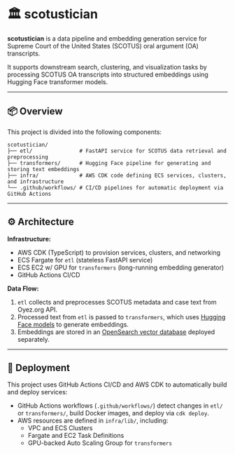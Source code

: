 # 🏛️ scotustician

**scotustician** is a data pipeline and embedding generation service for Supreme Court of the United States (SCOTUS) oral argument (OA) transcripts. 

It supports downstream search, clustering, and visualization tasks by processing SCOTUS OA transcripts into structured embeddings using Hugging Face transformer models.

---

## 📦 Overview

This project is divided into the following components:

```
scotustician/
├── etl/               # FastAPI service for SCOTUS data retrieval and preprocessing
├── transformers/      # Hugging Face pipeline for generating and storing text embeddings
├── infra/             # AWS CDK code defining ECS services, clusters, and infrastructure
└── .github/workflows/ # CI/CD pipelines for automatic deployment via GitHub Actions
```

---

## ⚙️ Architecture

**Infrastructure:**
- AWS CDK (TypeScript) to provision services, clusters, and networking
- ECS Fargate for `etl` (stateless FastAPI service)
- ECS EC2 w/ GPU for `transformers` (long-running embedding generator)
- GitHub Actions CI/CD

**Data Flow:**
1. `etl` collects and preprocesses SCOTUS metadata and case text from Oyez.org API.
2. Processed text from `etl` is passed to `transformers`, which uses [Hugging Face models](https://huggingface.co/sentence-transformers/all-MiniLM-L6-v2) to generate embeddings.
3. Embeddings are stored in an [OpenSearch vector database](https://www.github.com/reedmarkham/scotustician-db) deployed separately.

---

## 🚀 Deployment

This project uses GitHub Actions CI/CD and AWS CDK to automatically build and deploy services:

- GitHub Actions workflows (`.github/workflows/`) detect changes in `etl/` or `transformers/`, build Docker images, and deploy via `cdk deploy`.
- AWS resources are defined in `infra/lib/`, including:
  - VPC and ECS Clusters
  - Fargate and EC2 Task Definitions
  - GPU-backed Auto Scaling Group for `transformers`
